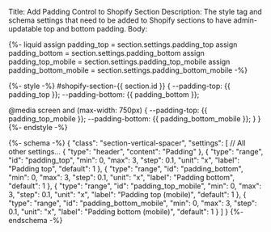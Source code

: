 Title: Add Padding Control to Shopify Section
Description: The style tag and schema settings that need to be added to Shopify sections to have admin-updatable top and bottom padding.
Body:

{%- liquid
  assign padding_top = section.settings.padding_top
  assign padding_bottom = section.settings.padding_bottom
  assign padding_top_mobile = section.settings.padding_top_mobile
  assign padding_bottom_mobile = section.settings.padding_bottom_mobile
-%}

{%- style -%}
#shopify-section-{{ section.id }} {
  --padding-top: {{ padding_top }};
  --padding-bottom: {{ padding_bottom }};

  @media screen and (max-width: 750px) {
    --padding-top: {{ padding_top_mobile }};
    --padding-bottom: {{ padding_bottom_mobile }};
  }
}
{%- endstyle -%}

{%- schema -%}
{
    "class": "section-vertical-spacer",
    "settings": [
            // All other settings...
        {
            "type": "header",
            "content": "Padding"
        },
        {
            "type": "range",
            "id": "padding_top",
            "min": 0,
            "max": 3,
            "step": 0.1,
            "unit": "x",
            "label": "Padding top",
            "default": 1
        },
        {
            "type": "range",
            "id": "padding_bottom",
            "min": 0,
            "max": 3,
            "step": 0.1,
            "unit": "x",
            "label": "Padding bottom",
            "default": 1
        },
        {
            "type": "range",
            "id": "padding_top_mobile",
            "min": 0,
            "max": 3,
            "step": 0.1,
            "unit": "x",
            "label": "Padding top (mobile)",
            "default": 1
        },
        {
            "type": "range",
            "id": "padding_bottom_mobile",
            "min": 0,
            "max": 3,
            "step": 0.1,
            "unit": "x",
            "label": "Padding bottom (mobile)",
            "default": 1
        }
    ]
}
{%- endschema -%}
